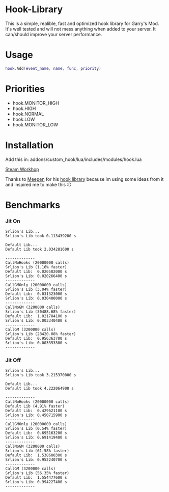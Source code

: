 # Hook-Library
This is a simple, realible, fast and optimized hook library for Garry's Mod.
It's well tested and will not mess anything when added to your server.
It can/should improve your server performance.

# Usage
```lua
hook.Add(event_name, name, func, priority)
```


# Priorities
  * hook.MONITOR_HIGH
  * hook.HIGH
  * hook.NORMAL
  * hook.LOW
  * hook.MONITOR_LOW

# Installation
Add this in: addons/custom_hook/lua/includes/modules/hook.lua

[Steam Workhop](https://steamcommunity.com/sharedfiles/filedetails/?id=1907060869)

Thanks to [Meepen](https://www.gmodstore.com/users/76561198050165746) for his [hook library](https://github.com/meepen/gmod-hooks-revamped/blob/master/newhook.lua) because im using some ideas from it and inspired me to make this :D

# Benchmarks

### Jit On
```
Srlion's Lib...
Srlion's Lib took 0.113439200 s

Default Lib...
Default Lib took 2.034281600 s

-------------
CallNoHooks (20000000 calls)
Srlion's Lib (1.16% faster)
Default Lib:  0.020502000 s
Srlion's Lib: 0.020266400 s
-------------
CallGMOnly (20000000 calls)
Srlion's Lib (3.04% faster)
Default Lib:  0.031323000 s
Srlion's Lib: 0.030400000 s
-------------
CallNoGM (3200000 calls)
Srlion's Lib (30488.68% faster)
Default Lib:  1.021784100 s
Srlion's Lib: 0.003340400 s
-------------
CallGM (3200000 calls)
Srlion's Lib (28420.08% faster)
Default Lib:  0.956363700 s
Srlion's Lib: 0.003353300 s
-------------
```
### Jit Off
```
Srlion's Lib...
Srlion's Lib took 3.215370000 s

Default Lib...
Default Lib took 4.222064900 s

-------------
CallNoHooks (20000000 calls)
Default Lib (4.91% faster)
Default Lib:  0.429621100 s
Srlion's Lib: 0.450715900 s
-------------
CallGMOnly (20000000 calls)
Srlion's Lib (0.54% faster)
Default Lib:  0.695163200 s
Srlion's Lib: 0.691419400 s
-------------
CallNoGM (3200000 calls)
Srlion's Lib (61.58% faster)
Default Lib:  1.538600300 s
Srlion's Lib: 0.952240700 s
-------------
CallGM (3200000 calls)
Srlion's Lib (56.35% faster)
Default Lib:  1.554477600 s
Srlion's Lib: 0.994227400 s
-------------
```
